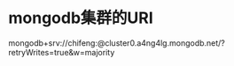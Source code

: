# mongodb集群的URI
mongodb+srv://chifeng:<password>@cluster0.a4ng4lg.mongodb.net/?retryWrites=true&w=majority